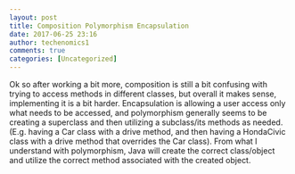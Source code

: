 ```yaml
---
layout: post
title: Composition Polymorphism Encapsulation
date: 2017-06-25 23:16
author: techenomics1
comments: true
categories: [Uncategorized]
---
```


Ok so after working a bit more, composition is still a bit confusing with trying to access methods in different classes, but overall it makes sense, implementing it is a bit harder.  Encapsulation is allowing a user access only what needs to be accessed, and polymorphism generally seems to be creating a superclass and then utilizing a subclass/its methods as needed.  (E.g. having a Car class with a drive method, and then having a HondaCivic class with a drive method that overrides the Car class).  From what I understand with polymorphism, Java will create the correct class/object and utilize the correct method associated with the created object.  